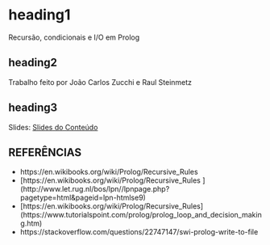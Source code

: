 # heading1
Recursão, condicionais e I/O em Prolog
## heading2
Trabalho feito por João Carlos Zucchi e Raul Steinmetz
## heading3
Slides: [Slides do Conteúdo](RaulEJoaoRecursividade.pdf)


<h2> REFERÊNCIAS </h2>
<ul> 
  <li> https://en.wikibooks.org/wiki/Prolog/Recursive_Rules </li> 
  <li> [https://en.wikibooks.org/wiki/Prolog/Recursive_Rules ](http://www.let.rug.nl/bos/lpn//lpnpage.php?pagetype=html&pageid=lpn-htmlse9) </li> 
  <li> [https://en.wikibooks.org/wiki/Prolog/Recursive_Rules](https://www.tutorialspoint.com/prolog/prolog_loop_and_decision_making.htm) </li> 
  <li> https://stackoverflow.com/questions/22747147/swi-prolog-write-to-file </li>
</ul>
